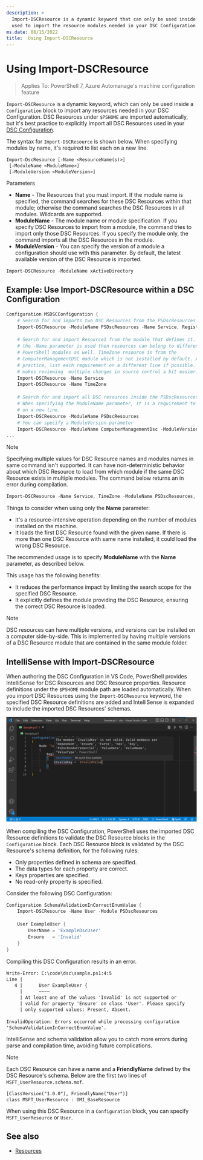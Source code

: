 ```yaml
---
description: >
  Import-DSCResource is a dynamic keyword that can only be used inside a Configuration block. It is
  used to import the resource modules needed in your DSC Configuration.
ms.date: 08/15/2022
title:  Using Import-DSCResource
---
```


# Using Import-DSCResource

> Applies To: PowerShell 7, Azure Automanage's machine configuration feature

`Import-DSCResource` is a dynamic keyword, which can only be used inside a `Configuration` block to
import any resources needed in your DSC Configuration. DSC Resources under `$PSHOME` are imported
automatically, but it's best practice to explicitly import all DSC Resources used in your
[DSC Configuration][1].

The syntax for `Import-DSCResource` is shown below. When specifying modules by name, it's required
to list each on a new line.

```syntax
Import-DscResource [-Name <ResourceName(s)>]
 [-ModuleName <ModuleName>]
 [-ModuleVersion <ModuleVersion>]
```

Parameters

- **Name** - The Resources that you must import. If the module name is specified, the command
  searches for these DSC Resources within that module; otherwise the command searches the DSC
  Resources in all modules. Wildcards are supported.
- **ModuleName** - The module name or module specification. If you specify DSC Resources to import
  from a module, the command tries to import only those DSC Resources. If you specify the module
  only, the command imports all the DSC Resources in the module.
- **ModuleVersion** - You can specify the version of a module a configuration should use with this
  parameter. By default, the latest available version of the DSC Resource is imported.

```powershell
Import-DSCResource -ModuleName xActiveDirectory
```

## Example: Use Import-DSCResource within a DSC Configuration

```powershell
Configuration MSDSCConfiguration {
    # Search for and imports two DSC Resources from the PSDscResources module.
    Import-DSCResource -ModuleName PSDscResources -Name Service, Registry

    # Search for and import Resource1 from the module that defines it. If only
    # the -Name parameter is used then resources can belong to different
    # PowerShell modules as well. TimeZone resource is from the
    # ComputerManagementDSC module which is not installed by default. As a best
    # practice, list each requirement on a different line if possible.  This
    # makes reviewing  multiple changes in source control a bit easier.
    Import-DSCResource -Name Service
    Import-DSCResource -Name TimeZone

    # Search for and import all DSC resources inside the PSDscResources module.
    # When specifying the ModuleName parameter, it is a requirement to list each
    # on a new line.
    Import-DSCResource -ModuleName PSDscResources
    # You can specify a ModuleVersion parameter
    Import-DSCResource -ModuleName ComputerManagementDsc -ModuleVersion 6.0.0.0
...
```

> [!NOTE]
> Specifying multiple values for DSC Resource names and modules names in same command isn't
> supported. It can have non-deterministic behavior about which DSC Resource to load from which
> module if the same DSC Resource exists in multiple modules. The command below returns an in error
> during compilation.
>
> ```powershell
> Import-DSCResource -Name Service, TimeZone -ModuleName PSDscResources, xPSDesiredStateConfiguration
> ```

Things to consider when using only the **Name** parameter:

- It's a resource-intensive operation depending on the number of modules installed on the machine.
- It loads the first DSC Resource found with the given name. If there is more than one DSC Resource
  with same name installed, it could load the wrong DSC Resource.

The recommended usage is to specify **ModuleName** with the **Name** parameter, as described below.

This usage has the following benefits:

- It reduces the performance impact by limiting the search scope for the specified DSC Resource.
- It explicitly defines the module providing the DSC Resource, ensuring the correct DSC Resource is
  loaded.

> [!NOTE]
> DSC resources can have multiple versions, and versions can be installed on a computer
> side-by-side. This is implemented by having multiple versions of a DSC Resource module that are
> contained in the same module folder.

## IntelliSense with Import-DSCResource

When authoring the DSC Configuration in VS Code, PowerShell provides IntelliSense for DSC Resources
and DSC Resource properties. Resource definitions under the `$PSHOME` module path are loaded
automatically. When you import DSC Resources using the `Import-DSCResource` keyword, the specified
DSC Resource definitions are added and IntelliSense is expanded to include the imported DSC
Resources' schemas.

![IntelliSense in VS Code for a DSC Resource][3]

When compiling the DSC Configuration, PowerShell uses the imported DSC Resource definitions to
validate the DSC Resource blocks in the `Configuration` block. Each DSC Resource block is validated
by the DSC Resource's schema definition, for the following rules:

- Only properties defined in schema are specified.
- The data types for each property are correct.
- Keys properties are specified.
- No read-only property is specified.

Consider the following DSC Configuration:

```powershell
Configuration SchemaValidationInCorrectEnumValue {
    Import-DSCResource -Name User -Module PSDscResources

    User ExampleUser {
        UserName = 'ExampleDscUser'
        Ensure   = 'Invalid'
    }
}
```

Compiling this DSC Configuration results in an error.

```Output
Write-Error: C:\code\dsc\sample.ps1:4:5
Line |
   4 |      User ExampleUser {
     |      ~~~~
     | At least one of the values 'Invalid' is not supported or   
     | valid for property 'Ensure' on class 'User'. Please specify
     | only supported values: Present, Absent.

InvalidOperation: Errors occurred while processing configuration
'SchemaValidationInCorrectEnumValue'.
```

IntelliSense and schema validation allow you to catch more errors during parse and compilation time,
avoiding future complications.

> [!NOTE]
> Each DSC Resource can have a name and a **FriendlyName** defined by the DSC Resource's schema.
> Below are the first two lines of `MSFT_UserResource.schema.mof`.
>
> ```syntax
> [ClassVersion("1.0.0"), FriendlyName("User")]
> class MSFT_UserResource : OMI_BaseResource
> ```
>
> When using this DSC Resource in a `Configuration` block, you can specify `MSFT_UserResource` or
> `User`.

## See also

- [Resources][4]

<!-- Reference Links -->

[1]: configurations.md
[3]: media/import-dscresource/resource-intellisense.png
[4]: resources.md
